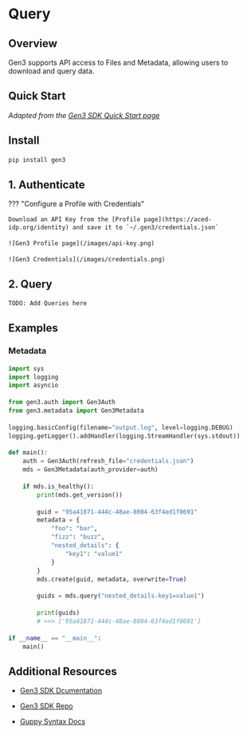 
# Query

## Overview

Gen3 supports API access to Files and Metadata, allowing users to download and query data.

## Quick Start

*Adapted from the [Gen3 SDK Quick Start page](https://github.com/uc-cdis/gen3sdk-python/blob/master/docs/tutorial/quickStart.md)*

## Install

```sh
pip install gen3
```

## 1. Authenticate

??? "Configure a Profile with Credentials"

    Download an API Key from the [Profile page](https://aced-idp.org/identity) and save it to `~/.gen3/credentials.json`

    ![Gen3 Profile page](/images/api-key.png)

    ![Gen3 Credentials](/images/credentials.png)

## 2. Query

```sh
TODO: Add Queries here
```

## Examples

### Metadata

```py
import sys
import logging
import asyncio

from gen3.auth import Gen3Auth
from gen3.metadata import Gen3Metadata

logging.basicConfig(filename="output.log", level=logging.DEBUG)
logging.getLogger().addHandler(logging.StreamHandler(sys.stdout))

def main():
    auth = Gen3Auth(refresh_file="credentials.json")
    mds = Gen3Metadata(auth_provider=auth)

    if mds.is_healthy():
        print(mds.get_version())

        guid = "95a41871-444c-48ae-8004-63f4ed1f0691"
        metadata = {
            "foo": "bar",
            "fizz": "buzz",
            "nested_details": {
                "key1": "value1"
            }
        }
        mds.create(guid, metadata, overwrite=True)

        guids = mds.query("nested_details.key1=value1")

        print(guids)
        # >>> ['95a41871-444c-48ae-8004-63f4ed1f0691']

if __name__ == "__main__":
    main()
```

## Additional Resources

- [Gen3 SDK Dcumentation](https://uc-cdis.github.io/gen3sdk-python/_build/html/index.html)

- [Gen3 SDK Repo](https://github.com/uc-cdis/gen3sdk-python)

- [Guppy Syntax Docs](https://github.com/uc-cdis/guppy/blob/master/doc/queries.md)
